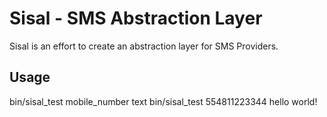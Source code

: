# Sisal - SMS Abstraction Layer

Sisal is an effort to create an abstraction layer for SMS Providers.

## Usage

  bin/sisal_test mobile_number text
  bin/sisal_test 554811223344 hello world!
